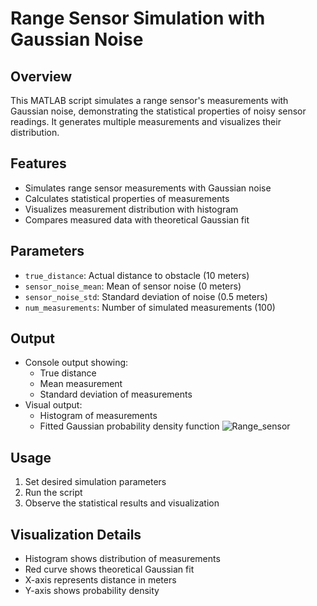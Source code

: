 # Range Sensor Simulation with Gaussian Noise

## Overview
This MATLAB script simulates a range sensor's measurements with Gaussian noise, demonstrating the statistical properties of noisy sensor readings. It generates multiple measurements and visualizes their distribution.

## Features
- Simulates range sensor measurements with Gaussian noise
- Calculates statistical properties of measurements
- Visualizes measurement distribution with histogram
- Compares measured data with theoretical Gaussian fit

## Parameters
- `true_distance`: Actual distance to obstacle (10 meters)
- `sensor_noise_mean`: Mean of sensor noise (0 meters)
- `sensor_noise_std`: Standard deviation of noise (0.5 meters)
- `num_measurements`: Number of simulated measurements (100)

## Output
- Console output showing:
  - True distance
  - Mean measurement
  - Standard deviation of measurements
- Visual output:
  - Histogram of measurements
  - Fitted Gaussian probability density function
![Range_sensor](https://github.com/user-attachments/assets/3de845e1-b1ff-4ce0-8288-7bcea2001e0a)

## Usage
1. Set desired simulation parameters
2. Run the script
3. Observe the statistical results and visualization

## Visualization Details
- Histogram shows distribution of measurements
- Red curve shows theoretical Gaussian fit
- X-axis represents distance in meters
- Y-axis shows probability density
